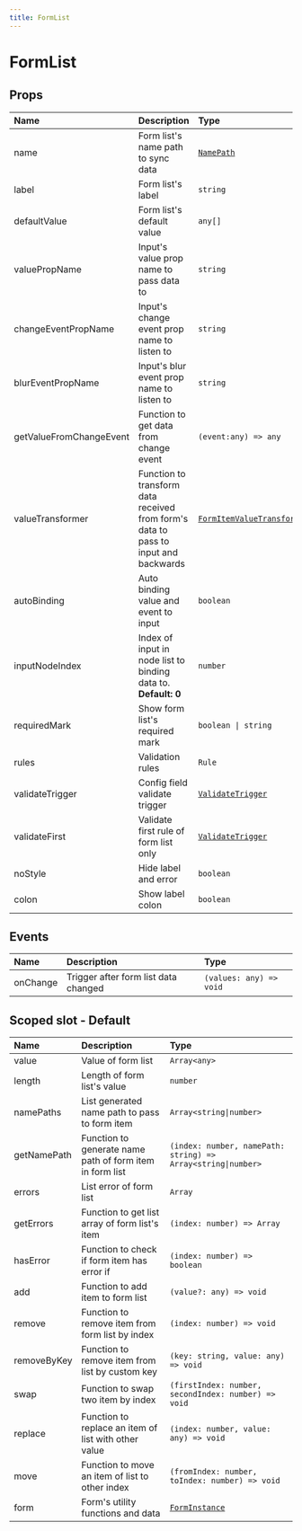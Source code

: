 ```yaml
---
title: FormList
---
```


# FormList

## Props

| Name                    | Description                                                                         | Type                                                                                       |
| :---------------------- | :---------------------------------------------------------------------------------- | :----------------------------------------------------------------------------------------- |
| name                    | Form list's name path to sync data                                                  | [`NamePath`](/api-reference/types/form-list.html#namepath)                                 |
| label                   | Form list's label                                                                   | `string`                                                                                   |
| defaultValue            | Form list's default value                                                           | `any[]`                                                                                    |
| valuePropName           | Input's value prop name to pass data to                                             | `string`                                                                                   |
| changeEventPropName     | Input's change event prop name to listen to                                         | `string`                                                                                   |
| blurEventPropName       | Input's blur event prop name to listen to                                           | `string`                                                                                   |
| getValueFromChangeEvent | Function to get data from change event                                              | `(event:any) => any`                                                                       |
| valueTransformer        | Function to transform data received from form's data to pass to input and backwards | [`FormItemValueTransformer`](/api-reference/types/form-item.html#formitemvaluetransformer) |
| autoBinding             | Auto binding value and event to input                                               | `boolean`                                                                                  |
| inputNodeIndex          | Index of input in node list to binding data to. **Default: 0**                      | `number`                                                                                   |
| requiredMark            | Show form list's required mark                                                      | `boolean \| string`                                                                        |
| rules                   | Validation rules                                                                    | `Rule`                                                                                     |
| validateTrigger         | Config field validate trigger                                                       | [`ValidateTrigger`](/api-reference/types/validation.html#general)                          |
| validateFirst           | Validate first rule of form list only                                               | [`ValidateTrigger`](/api-reference/types/validation.html#general)                          |
| noStyle                 | Hide label and error                                                                | `boolean`                                                                                  |
| colon                   | Show label colon                                                                    | `boolean`                                                                                  |

## Events

| Name     | Description                          | Type                    |
| :------- | :----------------------------------- | :---------------------- |
| onChange | Trigger after form list data changed | `(values: any) => void` |

## Scoped slot - Default

| Name        | Description                                              | Type                                                          |
| :---------- | :------------------------------------------------------- | :------------------------------------------------------------ |
| value       | Value of form list                                       | `Array<any>`                                                  |
| length      | Length of form list's value                              | `number`                                                      |
| namePaths   | List generated name path to pass to form item            | `Array<string\|number>`                                       |
| getNamePath | Function to generate name path of form item in form list | `(index: number, namePath: string) => Array<string\|number>`  |
| errors      | List error of form list                                  | `Array`                                                       |
| getErrors   | Function to get list array of form list's item           | `(index: number) => Array`                                    |
| hasError    | Function to check if form item has error if              | `(index: number) => boolean`                                  |
| add         | Function to add item to form list                        | `(value?: any) => void`                                       |
| remove      | Function to remove item from form list by index          | `(index: number) => void`                                     |
| removeByKey | Function to remove item from list by custom key          | `(key: string, value: any) => void`                           |
| swap        | Function to swap two item by index                       | `(firstIndex: number, secondIndex: number) => void`           |
| replace     | Function to replace an item of list with other value     | `(index: number, value: any) => void`                         |
| move        | Function to move an item of list to other index          | `(fromIndex: number, toIndex: number) => void`                |
| form        | Form's utility functions and data                        | [`FormInstance`](/api-reference/types/form.html#forminstance) |
